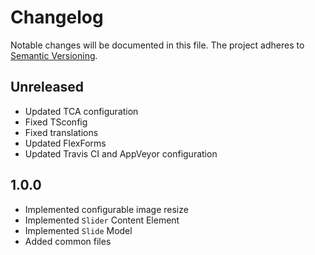 Changelog
=========

Notable changes will be documented in this file. The project adheres to [Semantic Versioning].

Unreleased
----------

* Updated TCA configuration
* Fixed TSconfig
* Fixed translations
* Updated FlexForms
* Updated Travis CI and AppVeyor configuration

1.0.0
-----

* Implemented configurable image resize
* Implemented `Slider` Content Element
* Implemented `Slide` Model
* Added common files

[Semantic Versioning]: http://semver.org "Semantic Versioning"